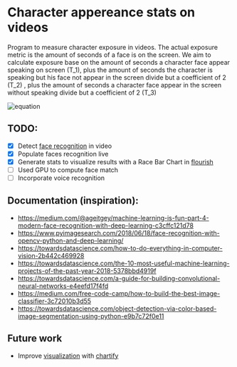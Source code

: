# Character appereance stats on videos
Program to measure character exposure in videos.
The actual exposure metric is the amount of seconds of a face is on the screen.
We aim to calculate exposure base on the amount of seconds a character face appear 
speaking on screen (T_1), plus the amount of seconds the character 
is speaking but his face not appear in the screen divide but a 
coefficient of 2 (T_2) , plus the amount of seconds 
a character face appear in the screen without speaking divide but a 
coefficient of 2 (T_3)

![equation](https://latex.codecogs.com/png.latex?Exposure=T_1&plus;\frac{T_2}{2}&plus;\frac{T_3}{2})

## TODO:
- [x] Detect [face recognition](https://github.com/ageitgey/face_recognition) in video
- [x] Populate faces recognition live
- [x] Generate stats to visualize results with a Race Bar Chart in [flourish](https://app.flourish.studio/@flourish/bar-chart-race)
- [ ] Used GPU to compute face match
- [ ] Incorporate voice recognition

## Documentation (inspiration):
* https://medium.com/@ageitgey/machine-learning-is-fun-part-4-modern-face-recognition-with-deep-learning-c3cffc121d78
* https://www.pyimagesearch.com/2018/06/18/face-recognition-with-opencv-python-and-deep-learning/
* https://towardsdatascience.com/how-to-do-everything-in-computer-vision-2b442c469928
* https://towardsdatascience.com/the-10-most-useful-machine-learning-projects-of-the-past-year-2018-5378bbd4919f
* https://towardsdatascience.com/a-guide-for-building-convolutional-neural-networks-e4eefd17f4fd
* https://medium.com/free-code-camp/how-to-build-the-best-image-classifier-3c72010b3d55
* https://towardsdatascience.com/object-detection-via-color-based-image-segmentation-using-python-e9b7c72f0e11

## Future work
* Improve [visualization](https://towardsdatascience.com/the-next-level-of-data-visualization-in-python-dd6e99039d5e) with [chartify](https://github.com/spotify/chartify)

